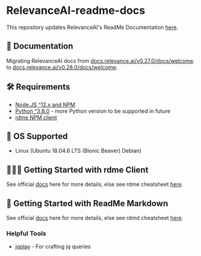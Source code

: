 # RelevanceAI-readme-docs

This repository updates RelevanceAI's ReadMe Documentation [here](https://docs.relevance.ai/docs).

## 🧠 Documentation

Migrating RelevanceAI docs from [docs.relevance.ai/v0.27.0/docs/welcome](https://docs.relevance.ai/v0.27.0/docs/welcome).
 to [docs.relevance.ai/v0.28.0/docs/welcome](https://docs.relevance.ai/v0.28.0/docs/welcome).


## 🛠️  Requirements

- [Node.JS ^12.x and NPM](https://docs.npmjs.com/downloading-and-installing-node-js-and-npm)
- [Python ^3.8.0](https://www.python.org/downloads/release/python-380/) - more Python version to be supported in future
- [rdme NPM client](https://www.npmjs.com/package/rdme/v/6.2.1)

## 🧰 OS Supported

- Linux (Ubuntu 18.04.6 LTS (Bionic Beaver) Debian)



## 👩🏻‍💻 Getting Started with rdme Client

See official [docs](https://www.npmjs.com/package/rdme/v/6.2.1) here for more details, else see rdme cheatsheet [here](./rdme.md).


## 📘 Getting Started with ReadMe Markdown

See official [docs](https://rdmd.readme.io/docs/getting-started) here for more details, else see rdmd cheatsheet [here](./rdmd.md).



### Helpful Tools

- [jqplay](https://jqplay.org/s/VTxvuAo0T2) - For crafting jq queries